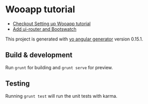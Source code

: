 # Wooapp tutorial

* [Checkout Setting up Wooapp tutorial](http://timskaggs.com/setup-yeoman-and-angular/)
* [Add ui-router and Bootswatch](http://timskaggs.com/angular-ui-router-bootstrap-bootswatch-html5-mode/)

This project is generated with [yo angular generator](https://github.com/yeoman/generator-angular)
version 0.15.1.

## Build & development

Run `grunt` for building and `grunt serve` for preview.

## Testing

Running `grunt test` will run the unit tests with karma.